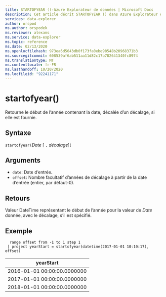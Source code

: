 ```yaml
---
title: STARTOFYEAR ()-Azure Explorateur de données | Microsoft Docs
description: Cet article décrit STARTOFYEAR () dans Azure Explorateur de données.
services: data-explorer
author: orspod
ms.author: orspodek
ms.reviewer: alexans
ms.service: data-explorer
ms.topic: reference
ms.date: 02/13/2020
ms.openlocfilehash: 973ea6d5043db0f173fa0ebe98548b20968371b3
ms.sourcegitcommit: 608539af6ab511aa11d82c17b782641340fc8974
ms.translationtype: MT
ms.contentlocale: fr-FR
ms.lasthandoff: 10/20/2020
ms.locfileid: "92241171"
---
```

# <a name="startofyear"></a>startofyear()

Retourne le début de l’année contenant la date, décalée d’un décalage, si elle est fournie.

## <a name="syntax"></a>Syntaxe

`startofyear(`*Date* [ `,` *décalage*]`)`

## <a name="arguments"></a>Arguments

* `date`: Date d’entrée.
* `offset`: Nombre facultatif d’années de décalage à partir de la date d’entrée (entier, par défaut-0). 

## <a name="returns"></a>Retours

Valeur DateTime représentant le début de l’année pour la valeur de *Date* donnée, avec le décalage, s’il est spécifié.

## <a name="example"></a>Exemple

```kusto
  range offset from -1 to 1 step 1
 | project yearStart = startofyear(datetime(2017-01-01 10:10:17), offset) 
```

|yearStart|
|---|
|2016-01-01 00:00:00.0000000|
|2017-01-01 00:00:00.0000000|
|2018-01-01 00:00:00.0000000|